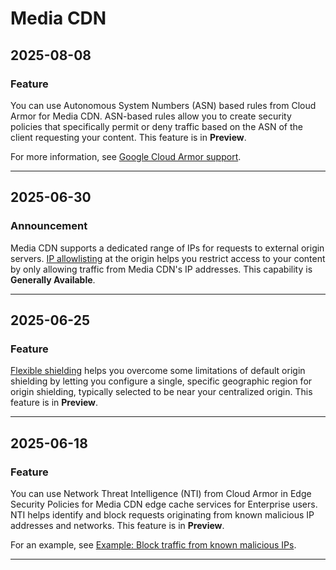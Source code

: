# Media CDN

## 2025-08-08

### Feature

You can use Autonomous System Numbers (ASN) based rules from Cloud Armor for Media CDN. ASN-based rules allow you to create security policies that specifically permit or deny traffic based on the ASN of the client requesting your content. This feature is in **Preview**.

For more information, see [Google Cloud Armor support](https://cloud.google.com/media-cdn/docs/overview#armor-support).

---
## 2025-06-30

### Announcement

Media CDN supports a dedicated range of IPs for requests to external origin servers. [IP allowlisting](https://cloud.google.com/media-cdn/docs/origins#allow-ip) at the origin helps you restrict access to your content by only allowing traffic from Media CDN's IP addresses. This capability is **Generally Available**.

---
## 2025-06-25

### Feature

[Flexible shielding](https://cloud.google.com/media-cdn/docs/origins#flex-shielding) helps you overcome some limitations of default origin shielding by letting you configure a single, specific geographic region for origin shielding,
typically selected to be near your centralized origin. This feature is in **Preview**.

---
## 2025-06-18

### Feature

You can use Network Threat Intelligence (NTI) from Cloud Armor in Edge Security Policies for Media CDN edge cache services for Enterprise users. NTI helps identify and block requests originating from known malicious IP addresses and networks. This feature is in **Preview**.

For an example, see [Example: Block traffic from known malicious IPs](https://cloud.google.com/media-cdn/docs/security-policies#example-block-malicious-using-NTI).

---

